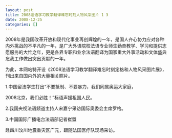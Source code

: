 ```yaml
---
layout: post
title: 2008法语学习教学翻译难忘时刻人物风采图片 1 3
date: 2008-12-25
categories: []  
---
```




2008年是我国改革开放和现代化事业再创辉煌的一年，是国人齐心协力应对各种内外挑战的不平凡的一年，是广大外语院校法语专业师生勤奋教学、学习和提供志愿服务的大忙之年，更是各界专职和业余法语翻译为国家重大外事活动和文体盛典忘我工作做出突出贡献的一年。

为此，本网站特开设《2008法语学习教学翻译难忘时刻定格和人物风采图片展》，刊出来自国内外的大量相关照片。

1.中国留法学生打出“不要抵制、不要暴力，我们同属奥运大家庭，

2008北京，我们必胜！”标语声援祖国人民。



2.我国央视法语频道主持人宋嘉宁采访国际奥委会主席罗格。

3.中国国际广播电台法语部记者崔盟

赴四川汶川地震重灾区广元，跟随法国医疗队现场采访。
